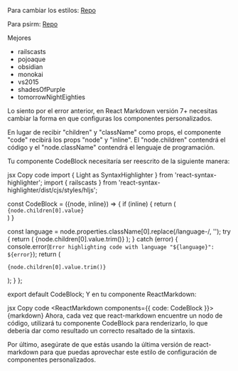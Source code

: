 Para cambiar los estilos:
[Repo](https://github.com/react-syntax-highlighter/react-syntax-highlighter/blob/master/AVAILABLE_STYLES_HLJS.MD)


Para psirm:
[Repo](https://github.com/react-syntax-highlighter/react-syntax-highlighter/blob/master/demo/styles/prism.js)


Mejores 
- railscasts
- pojoaque
- obsidian
- monokai
- vs2015
- shadesOfPurple
- tomorrowNightEighties



Lo siento por el error anterior, en React Markdown versión 7+ necesitas cambiar la forma en que configuras los componentes personalizados.

En lugar de recibir "children" y "className" como props, el componente "code" recibirá los props "node" y "inline". El "node.children" contendrá el código y el "node.className" contendrá el lenguaje de programación.

Tu componente CodeBlock necesitaría ser reescrito de la siguiente manera:

jsx
Copy code
import { Light as SyntaxHighlighter } from 'react-syntax-highlighter';
import { railscasts  } from 'react-syntax-highlighter/dist/cjs/styles/hljs';

const CodeBlock = ({node, inline}) => {
  if (inline) {
    return (
      <code className={node.properties.className}>
        {node.children[0].value}
      </code>
    )
  }
  
  const language = node.properties.className[0].replace(/language-/, '');
  try {
    return (
      <SyntaxHighlighter language={language} style={railscasts}>
        {node.children[0].value.trim()}
      </SyntaxHighlighter>
    );
  } catch (error) {
    console.error(`Error highlighting code with language "${language}": ${error}`);
    return (
      <pre>
        <code className={node.properties.className}>{node.children[0].value.trim()}</code>
      </pre>
    );
  }
};

export default CodeBlock;
Y en tu componente ReactMarkdown:

jsx
Copy code
<ReactMarkdown components={{ code: CodeBlock }}>
  {markdown}
</ReactMarkdown>
Ahora, cada vez que react-markdown encuentre un nodo de código, utilizará tu componente CodeBlock para renderizarlo, lo que debería dar como resultado un correcto resaltado de la sintaxis.

Por último, asegúrate de que estás usando la última versión de react-markdown para que puedas aprovechar este estilo de configuración de componentes personalizados.